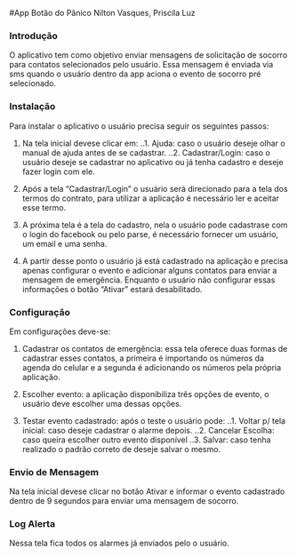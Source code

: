 #App Botão do Pânico 
Nilton Vasques, Priscila Luz 
 
### Introdução 

O aplicativo tem como objetivo enviar mensagens de solicitação de socorro para contatos 
selecionados pelo usuário. 
Essa mensagem é enviada via sms quando o usuário dentro da app aciona o evento de socorro 
pré selecionado. 

### Instalação 

Para instalar o aplicativo o usuário precisa seguir os seguintes passos: 

1. Na tela inicial deve­se clicar em: 
..1. Ajuda: caso o usuário deseje olhar o manual de ajuda antes de se cadastrar. 
..2. Cadastrar/Login: caso o usuário deseje se cadastrar no aplicativo ou já tenha 
cadastro e deseje fazer login com ele. 

2. Após a tela “Cadastrar/Login” o usuário será direcionado para a tela dos termos do 
contrato, para utilizar a aplicação é necessário ler e aceitar esse termo. 

3. A próxima tela é a tela do cadastro, nela o usuário pode cadastra­se com o login do 
facebook ou pelo parse, é necessário fornecer um usuário, um email e uma senha. 

4. A partir desse ponto o usuário já está cadastrado na aplicação e precisa apenas configurar 
o evento e adicionar alguns contatos para enviar a mensagem de emergência. Enquanto o 
usuário não configurar essas informações o botão “Ativar” estará desabilitado. 
### Configuração 

Em configurações deve-se: 

1. Cadastrar os contatos de emergência: essa tela oferece duas formas de cadastrar esses 
contatos, a primeira é importando os números da agenda do celular e a segunda é 
adicionando os números pela própria aplicação. 

2. Escolher evento: a aplicação disponibiliza três opções de evento, o usuário deve escolher 
uma dessas opções. 

3. Testar evento cadastrado: após o teste o usuário pode: 
..1. Voltar p/ tela inicial: caso deseje cadastrar o alarme depois. 
..2. Cancelar Escolha: caso queira escolher outro evento disponível 
..3. Salvar: caso tenha realizado o padrão correto de deseje salvar o mesmo. 
 
### Envio de Mensagem 

Na tela inicial deve­se clicar no botão Ativar e informar o evento cadastrado dentro de 9 
segundos para enviar uma mensagem de socorro. 

### Log Alerta 
Nessa tela fica todos os alarmes já enviados pelo o usuário.

